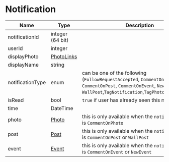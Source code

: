 Notification
=

|Name|Type|Description|
|----|----|-----------|
|notificationId|integer (64 bit)||
|userId|integer||
|displayPhoto|[PhotoLinks](https://github.com/zazzlife/api-docs/blob/master/objects/PhotoLinks.md)||
|displayName|string||
|notificationType|enum|can be one of the following (`FollowRequestAccepted`, `CommentOnPhoto`, `CommentOnPost`, `CommentOnEvent`, `NewEvent`, `WallPost`,`TagNotification`,`TagPhotoNotification`)|
|isRead|bool|`true` if user has already seen this notification|
|time|DateTime||
|photo|[Photo](https://github.com/zazzlife/api-docs/blob/master/objects/photo.md)|this is only available when the `notificationType` is `CommentOnPhoto`|
|post|[Post](https://github.com/zazzlife/api-docs/blob/master/objects/post.md)|this is only available when the `notificationType` is `CommentOnPost` or `WallPost`|
|event|[Event](https://github.com/zazzlife/api-docs/blob/master/objects/event.md)|this is only available when the `notificationType` is `CommentOnEvent` or `NewEvent`|
